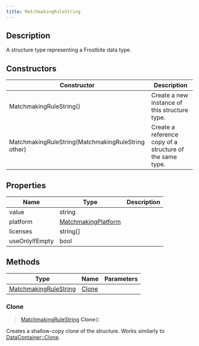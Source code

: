 ```yaml
---
title: MatchmakingRuleString
---
```

## Description

A structure type representing a Frostbite data type.

## Constructors

| Constructor                                        | Description                                              |
| -------------------------------------------------- | -------------------------------------------------------- |
| MatchmakingRuleString()                            | Create a new instance of this structure type.            |
| MatchmakingRuleString(MatchmakingRuleString other) | Create a reference copy of a structure of the same type. |

## Properties

| Name           | Type                                       | Description |
| -------------- | ------------------------------------------ | ----------- |
| value          | string                                     |             |
| platform       | [MatchmakingPlatform](/vext/ref/fb/matchmakingplatform/) |             |
| licenses       | string\[\]                                 |             |
| useOnlyIfEmpty | bool                                       |             |

## Methods

| Type                                           | Name            | Parameters |
| ---------------------------------------------- | --------------- | ---------- |
| [MatchmakingRuleString](/vext/ref/fb/matchmakingrulestring/) | [Clone](#clone) |            |

### Clone

> [MatchmakingRuleString](/vext/ref/fb/matchmakingrulestring/) **Clone**()

Creates a shallow-copy clone of the structure. Works similarly to [DataContainer::Clone](/vext/ref/shared/class/datacontainer#clone).
